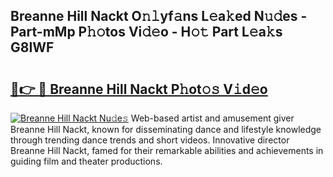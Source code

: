 ## Breanne Hill Nackt O𝚗𝚕yf𝚊ns L𝚎a𝚔ed N𝚞𝚍es - Part-mMp P𝚑𝚘tos Vi𝚍𝚎o - H𝚘𝚝 Part L𝚎a𝚔s G8IWF

# <h2><a href="http://kfdere.oniu.top/?m=Breanne+Hill+Nackt">🔗👉 🔴 Breanne Hill Nackt P𝚑ot𝚘𝚜 V𝚒d𝚎o</a></h2>

[![Breanne Hill Nackt Nu𝚍e𝚜](https://i.imgur.com/0qMVB7G.gif)](http://kfdere.oniu.top/?m=Breanne+Hill+Nackt)
Web-based artist and amusement giver Breanne Hill Nackt, known for disseminating dance and lifestyle knowledge through trending dance trends and short videos. Innovative director Breanne Hill Nackt, famed for their remarkable abilities and achievements in guiding film and theater productions.  
